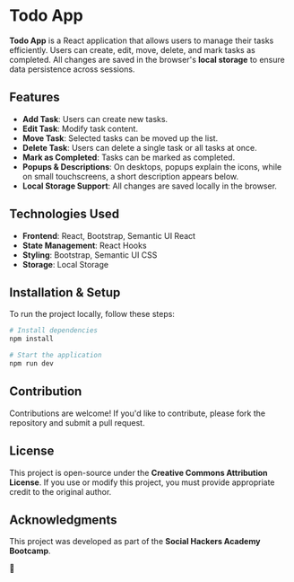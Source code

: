 # Todo App

**Todo App** is a React application that allows users to manage their tasks efficiently. Users can create, edit, move, delete, and mark tasks as completed. All changes are saved in the browser's **local storage** to ensure data persistence across sessions.

## Features
- **Add Task**: Users can create new tasks.
- **Edit Task**: Modify task content.
- **Move Task**: Selected tasks can be moved up the list.
- **Delete Task**: Users can delete a single task or all tasks at once.
- **Mark as Completed**: Tasks can be marked as completed.
- **Popups & Descriptions**: On desktops, popups explain the icons, while on small touchscreens, a short description appears below.
- **Local Storage Support**: All changes are saved locally in the browser.

## Technologies Used
- **Frontend**: React, Bootstrap, Semantic UI React
- **State Management**: React Hooks
- **Styling**: Bootstrap, Semantic UI CSS
- **Storage**: Local Storage

## Installation & Setup
To run the project locally, follow these steps:

```sh
# Install dependencies
npm install 

# Start the application
npm run dev
```

## Contribution
Contributions are welcome! If you'd like to contribute, please fork the repository and submit a pull request.

## License
This project is open-source under the **Creative Commons Attribution License**. If you use or modify this project, you must provide appropriate credit to the original author.

## Acknowledgments
This project was developed as part of the **Social Hackers Academy Bootcamp**.

🦖
